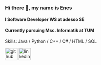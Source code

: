 ### Hi there 👋, my name is Enes
#### I Software Developer WS at adesso SE
#### Currently pursuing Msc. Informatik at TUM

Skills: Java / Python / C++ / C# / HTML / SQL



[<img src='https://cdn.jsdelivr.net/npm/simple-icons@3.0.1/icons/github.svg' alt='github' height='40'>](https://github.com/MEnesDeniz)  [<img src='https://cdn.jsdelivr.net/npm/simple-icons@3.0.1/icons/linkedin.svg' alt='linkedin' height='40'>](https://www.linkedin.com/in/menesdeniz/)  

